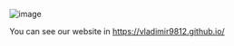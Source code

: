 ![image](https://user-images.githubusercontent.com/57669899/133927256-535ca130-d9c4-403c-925c-fa95f10ffd81.png)

You can see our website in https://vladimir9812.github.io/
